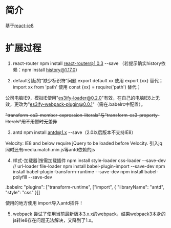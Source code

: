 # 简介
基于[react-ie8](https://github.com/xcatliu/react-ie8/tree/master/examples/hello-world)

# 扩展过程
1. react-router
npm install react-router@1.0.3 --save
（若提示确实history依赖：npm install history@1.17.0）

2. default引起的“缺少标识符”问题
export default xx 使用 export {xx} 替代；
import xx from 'path' 使用 const {xx} = require('path') 替代；

公司电脑IE9，模拟IE使用"es3ify-loader@0.2.0"有效，在自己的电脑IE8上无效，更改为"es3ify-webpack-plugin@0.0.1"（需在.babelrc中配置）。

~~"transform-es3-member-expression-literals"与"transform-es3-property-literals"用不用暂时无差异~~

3. antd
npm install antd@1.x --save（2.0以后版本不支持IE8）

Velocity: IE8 and below require jQuery to be loaded before Velocity. 
引入jq
同时还有media.match.min.js等antd依赖的js

4. 样式-加载器|按需加载插件
npm install style-loader css-loader --save-dev // url-loader file-loader
npm install babel-plugin-import --save-dev
npm install babel-plugin-transform-runtime --save-dev
npm install babel-polyfill --save-dev

.babelrc
"plugins": ["transform-runtime", ["import", {
  "libraryName": "antd",
  "style": "css"
}]]

使用的地方使用
import导入antd插件！

5. webpack
尝试了使用当前最新版本3.x.x的webpack，结果webpack3本身的js转ie8存在问题无法解决，又降到了1.x。




